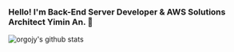 ### Hello! I'm Back-End Server Developer & AWS Solutions Architect Yimin An. :wave:

![orgojy's github stats](https://github-readme-stats.vercel.app/api?username=orgojy&show_icons=true&theme=radical)
